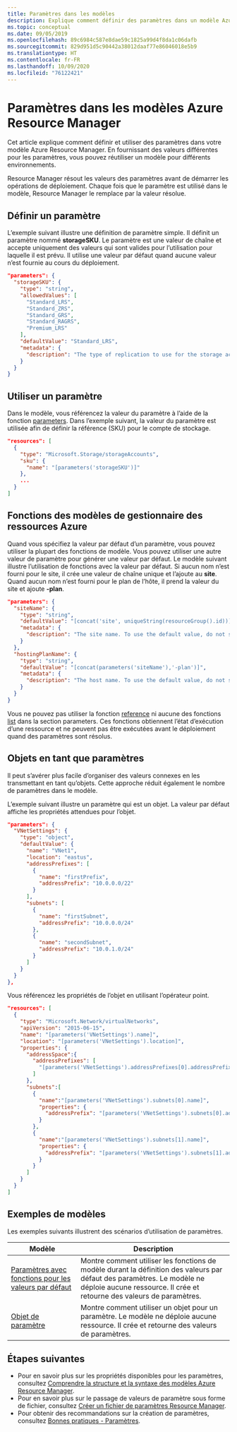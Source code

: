 ```yaml
---
title: Paramètres dans les modèles
description: Explique comment définir des paramètres dans un modèle Azure Resource Manager.
ms.topic: conceptual
ms.date: 09/05/2019
ms.openlocfilehash: 89c6984c587e8dae59c1825a99d4f8da1c06dafb
ms.sourcegitcommit: 829d951d5c90442a38012daaf77e86046018e5b9
ms.translationtype: HT
ms.contentlocale: fr-FR
ms.lasthandoff: 10/09/2020
ms.locfileid: "76122421"
---
```

# <a name="parameters-in-azure-resource-manager-templates"></a>Paramètres dans les modèles Azure Resource Manager

Cet article explique comment définir et utiliser des paramètres dans votre modèle Azure Resource Manager. En fournissant des valeurs différentes pour les paramètres, vous pouvez réutiliser un modèle pour différents environnements.

Resource Manager résout les valeurs des paramètres avant de démarrer les opérations de déploiement. Chaque fois que le paramètre est utilisé dans le modèle, Resource Manager le remplace par la valeur résolue.

## <a name="define-parameter"></a>Définir un paramètre

L’exemple suivant illustre une définition de paramètre simple. Il définit un paramètre nommé **storageSKU**. Le paramètre est une valeur de chaîne et accepte uniquement des valeurs qui sont valides pour l’utilisation pour laquelle il est prévu. Il utilise une valeur par défaut quand aucune valeur n’est fournie au cours du déploiement.

```json
"parameters": {
  "storageSKU": {
    "type": "string",
    "allowedValues": [
      "Standard_LRS",
      "Standard_ZRS",
      "Standard_GRS",
      "Standard_RAGRS",
      "Premium_LRS"
    ],
    "defaultValue": "Standard_LRS",
    "metadata": {
      "description": "The type of replication to use for the storage account."
    }
  }
}
```

## <a name="use-parameter"></a>Utiliser un paramètre

Dans le modèle, vous référencez la valeur du paramètre à l’aide de la fonction [parameters](template-functions-deployment.md#parameters). Dans l’exemple suivant, la valeur du paramètre est utilisée afin de définir la référence (SKU) pour le compte de stockage.

```json
"resources": [
  {
    "type": "Microsoft.Storage/storageAccounts",
    "sku": {
      "name": "[parameters('storageSKU')]"
    },
    ...
  }
]
```

## <a name="template-functions"></a>Fonctions des modèles de gestionnaire des ressources Azure

Quand vous spécifiez la valeur par défaut d’un paramètre, vous pouvez utiliser la plupart des fonctions de modèle. Vous pouvez utiliser une autre valeur de paramètre pour générer une valeur par défaut. Le modèle suivant illustre l’utilisation de fonctions avec la valeur par défaut. Si aucun nom n’est fourni pour le site, il crée une valeur de chaîne unique et l’ajoute au **site**. Quand aucun nom n’est fourni pour le plan de l’hôte, il prend la valeur du site et ajoute **-plan**.

```json
"parameters": {
  "siteName": {
    "type": "string",
    "defaultValue": "[concat('site', uniqueString(resourceGroup().id))]",
    "metadata": {
      "description": "The site name. To use the default value, do not specify a new value."
    }
  },
  "hostingPlanName": {
    "type": "string",
    "defaultValue": "[concat(parameters('siteName'),'-plan')]",
    "metadata": {
      "description": "The host name. To use the default value, do not specify a new value."
    }
  }
}
```

Vous ne pouvez pas utiliser la fonction [reference](template-functions-resource.md#reference) ni aucune des fonctions [list](template-functions-resource.md#list) dans la section parameters. Ces fonctions obtiennent l’état d’exécution d’une ressource et ne peuvent pas être exécutées avant le déploiement quand des paramètres sont résolus.

## <a name="objects-as-parameters"></a>Objets en tant que paramètres

Il peut s’avérer plus facile d’organiser des valeurs connexes en les transmettant en tant qu’objets. Cette approche réduit également le nombre de paramètres dans le modèle.

L’exemple suivant illustre un paramètre qui est un objet. La valeur par défaut affiche les propriétés attendues pour l’objet.

```json
"parameters": {
  "VNetSettings": {
    "type": "object",
    "defaultValue": {
      "name": "VNet1",
      "location": "eastus",
      "addressPrefixes": [
        {
          "name": "firstPrefix",
          "addressPrefix": "10.0.0.0/22"
        }
      ],
      "subnets": [
        {
          "name": "firstSubnet",
          "addressPrefix": "10.0.0.0/24"
        },
        {
          "name": "secondSubnet",
          "addressPrefix": "10.0.1.0/24"
        }
      ]
    }
  }
},
```

Vous référencez les propriétés de l’objet en utilisant l’opérateur point.

```json
"resources": [
  {
    "type": "Microsoft.Network/virtualNetworks",
    "apiVersion": "2015-06-15",
    "name": "[parameters('VNetSettings').name]",
    "location": "[parameters('VNetSettings').location]",
    "properties": {
      "addressSpace":{
        "addressPrefixes": [
          "[parameters('VNetSettings').addressPrefixes[0].addressPrefix]"
        ]
      },
      "subnets":[
        {
          "name":"[parameters('VNetSettings').subnets[0].name]",
          "properties": {
            "addressPrefix": "[parameters('VNetSettings').subnets[0].addressPrefix]"
          }
        },
        {
          "name":"[parameters('VNetSettings').subnets[1].name]",
          "properties": {
            "addressPrefix": "[parameters('VNetSettings').subnets[1].addressPrefix]"
          }
        }
      ]
    }
  }
]
```

## <a name="example-templates"></a>Exemples de modèles

Les exemples suivants illustrent des scénarios d’utilisation de paramètres.

|Modèle  |Description  |
|---------|---------|
|[Paramètres avec fonctions pour les valeurs par défaut](https://github.com/Azure/azure-docs-json-samples/blob/master/azure-resource-manager/parameterswithfunctions.json) | Montre comment utiliser les fonctions de modèle durant la définition des valeurs par défaut des paramètres. Le modèle ne déploie aucune ressource. Il crée et retourne des valeurs de paramètres. |
|[Objet de paramètre](https://github.com/Azure/azure-docs-json-samples/blob/master/azure-resource-manager/parameterobject.json) | Montre comment utiliser un objet pour un paramètre. Le modèle ne déploie aucune ressource. Il crée et retourne des valeurs de paramètres. |


## <a name="next-steps"></a>Étapes suivantes

* Pour en savoir plus sur les propriétés disponibles pour les paramètres, consultez [Comprendre la structure et la syntaxe des modèles Azure Resource Manager](template-syntax.md).
* Pour en savoir plus sur le passage de valeurs de paramètre sous forme de fichier, consultez [Créer un fichier de paramètres Resource Manager](parameter-files.md).
* Pour obtenir des recommandations sur la création de paramètres, consultez [Bonnes pratiques - Paramètres](template-best-practices.md#parameters).

